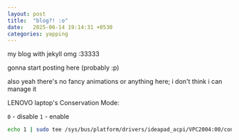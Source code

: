 ```yaml
---
layout: post
title:  "blog?! :o"
date:   2025-06-14 19:14:31 +0530
categories: yapping
---
```

my blog with jekyll omg :33333

gonna start posting here (probably :p)

also yeah there's no fancy animations or anything here; i don't think i can manage it


LENOVO laptop's Conservation Mode:

`0` - disable
`1` - enable

```sh
echo 1 | sudo tee /sys/bus/platform/drivers/ideapad_acpi/VPC2004:00/conservation_mode
```